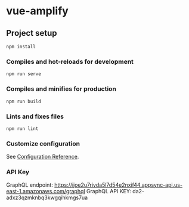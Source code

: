 # vue-amplify

## Project setup

```
npm install
```

### Compiles and hot-reloads for development

```
npm run serve
```

### Compiles and minifies for production

```
npm run build
```

### Lints and fixes files

```
npm run lint
```

### Customize configuration

See [Configuration Reference](https://cli.vuejs.org/config/).

### API Key

GraphQL endpoint: https://ijoe2u7rivda5l7d54e2nxif44.appsync-api.us-east-1.amazonaws.com/graphql
GraphQL API KEY: da2-adxz3qzmknbq3kwgqihkmgs7ua
